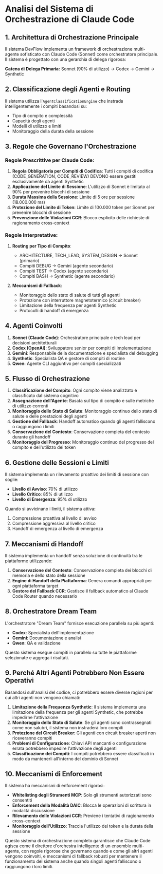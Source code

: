 # Analisi del Sistema di Orchestrazione di Claude Code

## 1. Architettura di Orchestrazione Principale

Il sistema DevFlow implementa un framework di orchestrazione multi-agente sofisticato con Claude Code (Sonnet) come orchestratore principale. Il sistema è progettato con una gerarchia di delega rigorosa:

**Catena di Delega Primaria:** Sonnet (90% di utilizzo) → Codex → Gemini → Synthetic

## 2. Classificazione degli Agenti e Routing

Il sistema utilizza l'`AgentClassificationEngine` che instrada intelligentemente i compiti basandosi su:
- Tipo di compito e complessità
- Capacità degli agenti
- Modelli di utilizzo e limiti
- Monitoraggio della durata della sessione

## 3. Regole che Governano l'Orchestrazione

### Regole Prescrittive per Claude Code:
1. **Regola Obbligatoria per Compiti di Codifica**: Tutti i compiti di codifica (CODE_GENERATION, CODE_REVIEW) DEVONO essere gestiti esclusivamente da agenti Synthetic
2. **Applicazione del Limite di Sessione**: L'utilizzo di Sonnet è limitato al 90% per prevenire blocchi di sessione
3. **Durata Massima della Sessione**: Limite di 5 ore per sessione (18.000.000 ms)
4. **Protezione del Limite di Token**: Limite di 100.000 token per Sonnet per prevenire blocchi di sessione
5. **Prevenzione delle Violazioni CCR**: Blocco esplicito delle richieste di ragionamento cross-context

### Regole Interpretative:
1. **Routing per Tipo di Compito**:
   - ARCHITECTURE, TECH_LEAD, SYSTEM_DESIGN → Sonnet (primario)
   - Compiti DEBUG → Gemini (agente secondario)
   - Compiti TEST → Codex (agente secondario)
   - Compiti BASH → Synthetic (agente secondario)

2. **Meccanismi di Fallback**:
   - Monitoraggio dello stato di salute di tutti gli agenti
   - Protezione con interruttore magnetotermico (circuit breaker)
   - Limitazione della frequenza per agenti Synthetic
   - Protocolli di handoff di emergenza

## 4. Agenti Coinvolti

1. **Sonnet (Claude Code)**: Orchestratore principale e tech lead per decisioni architetturali
2. **Codex (OpenAI)**: Sviluppatore senior per compiti di implementazione
3. **Gemini**: Responsabile della documentazione e specialista del debugging
4. **Synthetic**: Specialista QA e gestore di compiti di routine
5. **Qwen**: Agente CLI aggiuntivo per compiti specializzati

## 5. Flusso di Orchestrazione

1. **Classificazione del Compito**: Ogni compito viene analizzato e classificato dal sistema cognitivo
2. **Assegnazione dell'Agente**: Basata sul tipo di compito e sulle metriche di utilizzo correnti
3. **Monitoraggio dello Stato di Salute**: Monitoraggio continuo dello stato di salute e delle prestazioni degli agenti
4. **Gestione del Fallback**: Handoff automatico quando gli agenti falliscono o raggiungono i limiti
5. **Conservazione del Contesto**: Conservazione completa del contesto durante gli handoff
6. **Monitoraggio del Progresso**: Monitoraggio continuo del progresso del compito e dell'utilizzo dei token

## 6. Gestione delle Sessioni e Limiti

Il sistema implementa un rilevamento proattivo dei limiti di sessione con soglie:
- **Livello di Avviso**: 70% di utilizzo
- **Livello Critico**: 85% di utilizzo
- **Livello di Emergenza**: 95% di utilizzo

Quando si avvicinano i limiti, il sistema attiva:
1. Compressione proattiva al livello di avviso
2. Compressione aggressiva al livello critico
3. Handoff di emergenza al livello di emergenza

## 7. Meccanismi di Handoff

Il sistema implementa un handoff senza soluzione di continuità tra le piattaforme utilizzando:
1. **Conservazione del Contesto**: Conservazione completa dei blocchi di memoria e dello stato della sessione
2. **Engine di Handoff della Piattaforma**: Genera comandi appropriati per ogni piattaforma target
3. **Gestore del Fallback CCR**: Gestisce il fallback automatico al Claude Code Router quando necessario

## 8. Orchestratore Dream Team

L'orchestratore "Dream Team" fornisce esecuzione parallela su più agenti:
- **Codex**: Specialista dell'implementazione
- **Gemini**: Documentazione e analisi
- **Qwen**: QA e validazione

Questo sistema esegue compiti in parallelo su tutte le piattaforme selezionate e aggrega i risultati.

## 9. Perché Altri Agenti Potrebbero Non Essere Operativi

Basandosi sull'analisi del codice, ci potrebbero essere diverse ragioni per cui altri agenti non vengono chiamati:

1. **Limitazione della Frequenza Synthetic**: Il sistema implementa una limitazione della frequenza per gli agenti Synthetic, che potrebbe impedirne l'attivazione
2. **Monitoraggio dello Stato di Salute**: Se gli agenti sono contrassegnati come non salubri, il sistema non instraderà loro compiti
3. **Protezione del Circuit Breaker**: Gli agenti con circuit breaker aperti non riceveranno compiti
4. **Problemi di Configurazione**: Chiavi API mancanti o configurazione errata potrebbero impedire l'attivazione degli agenti
5. **Classificazione dei Compiti**: I compiti potrebbero essere classificati in modo da mantenerli all'interno del dominio di Sonnet

## 10. Meccanismi di Enforcement

Il sistema ha meccanismi di enforcement rigorosi:
- **Whitelisting degli Strumenti MCP**: Solo gli strumenti autorizzati sono consentiti
- **Enforcement della Modalità DAIC**: Blocca le operazioni di scrittura in modalità discussione
- **Rilevamento delle Violazioni CCR**: Previene i tentativi di ragionamento cross-context
- **Monitoraggio dell'Utilizzo**: Traccia l'utilizzo dei token e la durata della sessione

Questo sistema di orchestrazione completo garantisce che Claude Code agisca come il direttore d'orchestra intelligente di un ensemble multi-agente, con regole rigorose che governano quando e come gli altri agenti vengono coinvolti, e meccanismi di fallback robusti per mantenere il funzionamento del sistema anche quando singoli agenti falliscono o raggiungono i loro limiti.
